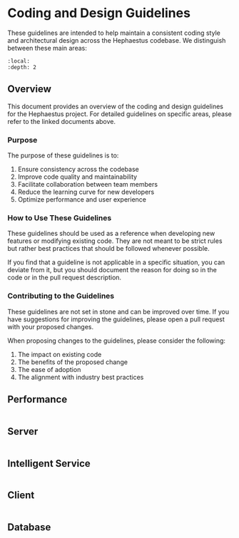 # Coding and Design Guidelines

These guidelines are intended to help maintain a consistent coding style and architectural design across the Hephaestus codebase. We distinguish between these main areas:

```{contents}
:local:
:depth: 2
```


## Overview

This document provides an overview of the coding and design guidelines for the Hephaestus project. For detailed guidelines on specific areas, please refer to the linked documents above.

### Purpose

The purpose of these guidelines is to:

1. Ensure consistency across the codebase
2. Improve code quality and maintainability
3. Facilitate collaboration between team members
4. Reduce the learning curve for new developers
5. Optimize performance and user experience

### How to Use These Guidelines

These guidelines should be used as a reference when developing new features or modifying existing code. They are not meant to be strict rules but rather best practices that should be followed whenever possible.

If you find that a guideline is not applicable in a specific situation, you can deviate from it, but you should document the reason for doing so in the code or in the pull request description.

### Contributing to the Guidelines

These guidelines are not set in stone and can be improved over time. If you have suggestions for improving the guidelines, please open a pull request with your proposed changes.

When proposing changes to the guidelines, please consider the following:

1. The impact on existing code
2. The benefits of the proposed change
3. The ease of adoption
4. The alignment with industry best practices


## Performance

```{include} performance.md
```

## Server

```{include} server.md
```

## Intelligent Service

```{include} intelligence_service.md
```

## Client

```{include} client.md
```

## Database

```{include} database.md